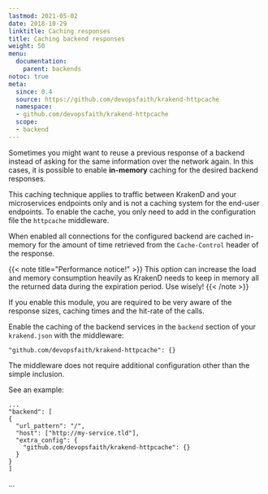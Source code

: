```yaml
---
lastmod: 2021-05-02
date: 2018-10-29
linktitle: Caching responses
title: Caching backend responses
weight: 50
menu:
  documentation:
    parent: backends
notoc: true
meta:
  since: 0.4
  source: https://github.com/devopsfaith/krakend-httpcache
  namespace:
  - github.com/devopsfaith/krakend-httpcache
  scope:
  - backend
---
```


Sometimes you might want to reuse a previous response of a backend instead of asking for the same information over the network again. In this cases, it is possible to enable **in-memory** caching for the desired backend responses.

This caching technique applies to traffic between KrakenD and your microservices endpoints only and is not a caching system for the end-user endpoints. To enable the cache, you only need to add in the configuration file the `httpcache` middleware.

When enabled all connections for the configured backend are cached in-memory for the amount of time retrieved from the `Cache-Control` header of the response.

{{< note title="Performance notice!" >}}
This option can increase the load and memory consumption heavily as KrakenD needs to keep in memory all the returned data during the expiration period. Use wisely!
{{< /note >}}

If you enable this module, you are required to be very aware of the response sizes, caching times and the hit-rate of the calls.

Enable the caching of the backend services in the `backend` section of your `krakend.json` with the middleware:

    "github.com/devopsfaith/krakend-httpcache": {}

The middleware does not require additional configuration other than the simple inclusion.

See an example:

    ...
    "backend": [
    {
      "url_pattern": "/",
      "host": ["http://my-service.tld"],
      "extra_config": {
        "github.com/devopsfaith/krakend-httpcache": {}
      }
    }
    ]
...

